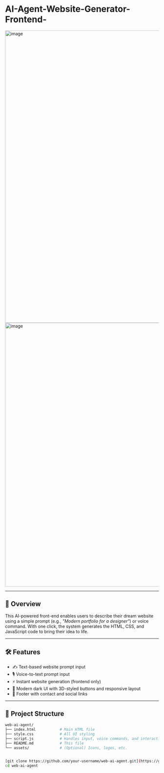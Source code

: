 # AI-Agent-Website-Generator-Frontend-

<img width="1918" height="953" alt="image" src="https://github.com/user-attachments/assets/b41153d9-e039-413b-a954-b4dec9bb86f1" />



<img width="1918" height="860" alt="image" src="https://github.com/user-attachments/assets/3fcec8a7-7a52-42c1-ac82-8cfb34bb3302" />


---

## 🚀 Overview

This AI-powered front-end enables users to describe their dream website using a simple prompt (e.g., *"Modern portfolio for a designer"*) or voice command. With one click, the system generates the HTML, CSS, and JavaScript code to bring their idea to life.

---

## 🛠 Features

- ✍️ Text-based website prompt input
- 🎙️ Voice-to-text prompt input
- ⚡ Instant website generation (frontend only)
- 🎨 Modern dark UI with 3D-styled buttons and responsive layout
- 🔗 Footer with contact and social links

---

## 📂 Project Structure

```bash
web-ai-agent/
├── index.html           # Main HTML file
├── style.css            # All UI styling
├── script.js            # Handles input, voice commands, and interaction
├── README.md            # This file
└── assets/              # (Optional) Icons, logos, etc.


[git clone https://github.com/your-username/web-ai-agent.git](https://github.com/S1u2m3e4e5t6/AI-Agent-Website-Generator-Frontend-)
cd web-ai-agent
